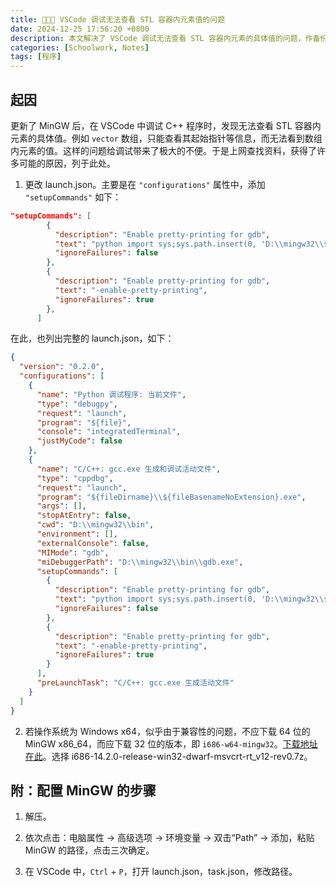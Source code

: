 ```yaml
---
title: 🧑🏻‍💻 VSCode 调试无法查看 STL 容器内元素值的问题
date: 2024-12-25 17:56:20 +0800
description: 本文解决了 VSCode 调试无法查看 STL 容器内元素的具体值的问题，作备份用。
categories: [Schoolwork, Notes]
tags: [程序]
---
```


## 起因

更新了 MinGW 后，在 VSCode 中调试 C++ 程序时，发现无法查看 STL 容器内元素的具体值。例如 `vector` 数组，只能查看其起始指针等信息，而无法看到数组内元素的值。这样的问题给调试带来了极大的不便。于是上网查找资料，获得了许多可能的原因，列于此处。

1. 更改 launch.json。主要是在 `"configurations"` 属性中，添加 `"setupCommands"` 如下：

```json
"setupCommands": [
        {
          "description": "Enable pretty-printing for gdb",
          "text": "python import sys;sys.path.insert(0, 'D:\\mingw32\\share\\gcc-14.2.0\\python');from libstdcxx.v6.printers import register_libstdcxx_printers;register_libstdcxx_printers(None)",
          "ignoreFailures": false
        },
        {
          "description": "Enable pretty-printing for gdb",
          "text": "-enable-pretty-printing",
          "ignoreFailures": true
        },
      ]
```

在此，也列出完整的 launch.json，如下：

```json
{
  "version": "0.2.0",
  "configurations": [
    {
      "name": "Python 调试程序: 当前文件",
      "type": "debugpy",
      "request": "launch",
      "program": "${file}",
      "console": "integratedTerminal",
      "justMyCode": false
    },
    {
      "name": "C/C++: gcc.exe 生成和调试活动文件",
      "type": "cppdbg",
      "request": "launch",
      "program": "${fileDirname}\\${fileBasenameNoExtension}.exe",
      "args": [],
      "stopAtEntry": false,
      "cwd": "D:\\mingw32\\bin",
      "environment": [],
      "externalConsole": false,
      "MIMode": "gdb",
      "miDebuggerPath": "D:\\mingw32\\bin\\gdb.exe",
      "setupCommands": [
        {
          "description": "Enable pretty-printing for gdb",
          "text": "python import sys;sys.path.insert(0, 'D:\\mingw32\\share\\gcc-14.2.0\\python');from libstdcxx.v6.printers import register_libstdcxx_printers;register_libstdcxx_printers(None)",
          "ignoreFailures": false
        },
        {
          "description": "Enable pretty-printing for gdb",
          "text": "-enable-pretty-printing",
          "ignoreFailures": true
        }
      ],
      "preLaunchTask": "C/C++: gcc.exe 生成活动文件"
    }
  ]
}
```

2. 若操作系统为 Windows x64，似乎由于兼容性的问题，不应下载 64 位的 MinGW x86_64，而应下载 32 位的版本，即 `i686-w64-mingw32`。[下载地址在此](https://github.com/niXman/mingw-builds-binaries/releases)。选择 i686-14.2.0-release-win32-dwarf-msvcrt-rt_v12-rev0.7z。

## 附：配置 MinGW 的步骤

1. 解压。

2. 依次点击：电脑属性 → 高级选项 → 环境变量 → 双击“Path” → 添加，粘贴 MinGW 的路径，点击三次确定。

3. 在 VSCode 中，`Ctrl` + `P`，打开 launch.json，task.json，修改路径。